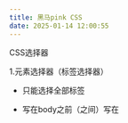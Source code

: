 ```yaml
---
title: 黑马pink CSS
date: 2025-01-14 12:00:55
---
```


CSS选择器

1.元素选择器（标签选择器）

* 只能选择全部标签
* 写在body之前（<head></head>之间）写在<style>之间
p {

	color: red;

}

<p>111111</p>

效果就是111111变红

选择了所有名为p的标签

2.类选择器（class）

.red {

	color: red;

}

<p class=”red”>1111</p>

<p>2222</p>

效果只有1111变红 2222不变

* 开头用.后面名字自定义 调用用class
1. id选择器 
* 只能使用一次 一般配合JS
* 无需调用 一般用于唯一性元素
* 以＃定义
#red {

color: red;

}

<div id=”red”>1</div>

4.通配符选择器

“选择所有标签”

*{

      color: red;

}

font-family 字体 英文中文都可以

font-size 单位px 

font-weight 字体粗细

* bold加粗
建议直接用数字 font-weight 700;这种格式

font-style 字体风格 normal正常 italic斜体

color 可以用单词 可以用rgb 可以用十六进制 ＃91bef0

text-align left左 right右 center居中

* 给a href加none可以去掉链接的下划线

text-indent 首行缩进：只需要选择段落然后text-indent 2em 相对缩进两个文字 也可以用px

line-height 行间距 包含上下间距加起来 可以用测量工具测px（上一行最下沿量到下一行最下沿）

<style>理论上可以写在任何位置 但是一般写在head里面 称为嵌入式

行内表则是

写在单行里

# 外部样式表

建立.css文件 

<link rel=”stylesheet” href=”css文件路径”>放到html里面

以建立css和html的链接

## Emmet语法

写css只需写每个单词首字母＋内容

w100→width: 100;

tdnone→text－decoration: none;

后代选择器 即

元素父 元素子 ｛样式声明｝

元素也可以用类选择器 且可以选择无数代

* 与子选择器区分
* 子选择器 .nav > li 只会选择最近一代
并集选择器

div,p{

} 标签之间英文逗号分隔开、

链接文字#333黑

**块元素**

* 块元素独占一行
* 高度宽度外边距内边距可控
* 宽度默认是父级宽度
* 是一个容器，盒子，里面可以放行内和块元素
**行内元素（内联元素）**

* 相邻行内元素在一行上 一行可以显示多个
* 高度宽度直接设置是无效的
* 默认宽度是本身内容的宽度
* 行内元素只能容纳文本/其他行内元素
行内块元素<img /><input /><td>

